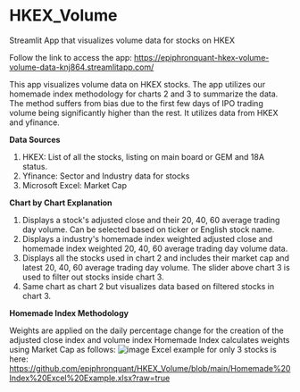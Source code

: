# HKEX_Volume
Streamlit App that visualizes volume data for stocks on HKEX

Follow the link to access the app: https://epiphronquant-hkex-volume-volume-data-knj864.streamlitapp.com/

This app visualizes volume data on HKEX stocks. The app utilizes our homemade index methodology for charts 2 and 3 to summarize the data. The method suffers from bias due to the first few days of IPO trading volume being significantly higher than the rest. It utilizes data from HKEX and yfinance.

**Data Sources**
1. HKEX: List of all the stocks, listing on main board or GEM and 18A status. 
2. Yfinance: Sector and Industry data for stocks
3. Microsoft Excel: Market Cap

**Chart by Chart Explanation**
1. Displays a stock's adjusted close and their 20, 40, 60 average trading day volume. Can be selected based on ticker or English stock name.
2. Displays a industry's homemade index weighted adjusted close and homemade index weighted 20, 40, 60 average trading day volume data. 
3. Displays all the stocks used in chart 2 and includes their market cap and latest 20, 40, 60 average trading day volume. The slider above chart 3 is used to filter out stocks inside chart 3. 
4. Same chart as chart 2 but visualizes data based on filtered stocks in chart 3.

**Homemade Index Methodology**

Weights are applied on the daily percentage change for the creation of the adjusted close index and volume index
Homemade Index calculates weights using Market Cap as follows:
![image](https://user-images.githubusercontent.com/91112822/180348879-d96a6752-4049-40e5-bb3d-55d0c9f5d05b.png)
Excel example for only 3 stocks is here: https://github.com/epiphronquant/HKEX_Volume/blob/main/Homemade%20Index%20Excel%20Example.xlsx?raw=true
